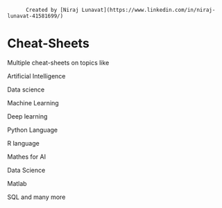           Created by [Niraj Lunavat](https://www.linkedin.com/in/niraj-lunavat-41581699/)
# Cheat-Sheets
Multiple cheat-sheets on topics like

Artificial Intelligence

Data science 

Machine Learning 

Deep learning

Python Language

R language 

Mathes for AI

Data Science

Matlab

SQL and many more
